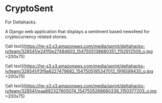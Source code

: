 # CryptoSent
For Deltahacks.

A Django web application that displays a sentiment based newsfeed for cryptocurrency related stories.


![alt text](https://he-s3.s3.amazonaws.com/media/sprint/deltahacks-iv/team/328541/e241f0e27484603_1547505138680351_1152912509_o.jpg =200x75)

![alt text](https://he-s3.s3.amazonaws.com/media/sprint/deltahacks-iv/team/328541/f3f9a6227479682_1547505195347012_1916599430_o.jpg =200x75)

![alt text](https://he-s3.s3.amazonaws.com/media/sprint/deltahacks-iv/team/328541/eaa892327605074_1547505268680338_1150377203_o.jpg =200x75)
